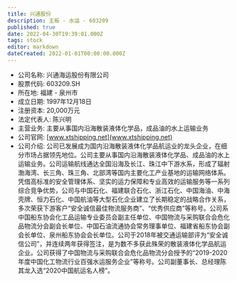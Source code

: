 ```yaml
---
title: 兴通股份
description: 主板 - 水运 - 603209
published: true
date: 2022-04-30T19:39:01.000Z
tags: stock
editor: markdown
dateCreated: 2022-01-01T00:00:00.000Z
---
```


- 公司名称: 兴通海运股份有限公司
- 股票代码: 603209.SH
- 所在地: 福建 - 泉州市
- 成立日期: 1997年12月18日
- 注册资本: 20,000万元
- 法定代表人: 陈兴明
- 主营业务: 主要从事国内沿海散装液体化学品，成品油的水上运输业务
- 公司官网: [www.xtshipping.net](www.xtshipping.net)
- 公司介绍: 公司已发展成为国内沿海散装液体化学品航运业的龙头企业，在细分市场占据领先地位。公司主要从事国内沿海散装液体化学品、成品油的水上运输业务。公司运输航线通达全国沿海及长江、珠江中下游水系，形成了辐射渤海湾、长三角、珠三角、北部湾等国内主要化工产业基地的运输网络体系。凭借高标准的安全管理体系、坚实的运力保障和专业高效的运输服务等一系列综合竞争优势，公司与中国石化、福建联合石化、浙江石化、中国海油、中海壳牌、恒力石化、中国航油等大型石化企业建立了长期稳定的战略合作关系，多次荣获下游客户“安全诚信最佳物流服务商”、“优秀供应商”等称号。公司系中国船东协会化工品运输专业委员会副主任单位、中国物流与采购联合会危化品物流分会副会长单位、中国石油流通协会常务理事单位、福建省船东协会副会长单位、泉州船东协会会长单位。公司于2018年被交通运输部评为“安全诚信公司”，并连续两年获得签注，是为数不多获此殊荣的散装液体化学品航运企业。公司获得了中国物流与采购联合会危化品物流分会授予的“2019-2020年度中国化工物流行业百强水运服务企业”等称号。公司副董事长、总经理陈其龙入选“2020中国航运名人榜”。



